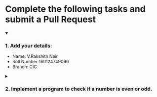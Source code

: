 # Complete the following tasks and submit a Pull Request
<details open>
<summary><h3>1. Add your details: </h3></summary>
<ul>
  <li> Name: V.Rakshith Nair </li>
  <li> Roll Number:160124749060 </li>
  <li> Branch: CIC </li>
</ul>
</details>
<details>
<summary><h3> 2. Implement a program to check if a number is even or odd. </h3></summary>
<ul>
  <li> Create a new file in the repository and add your code. </li>
  <li> Use any programming language of your choice. </li>
</ul>
</details>
